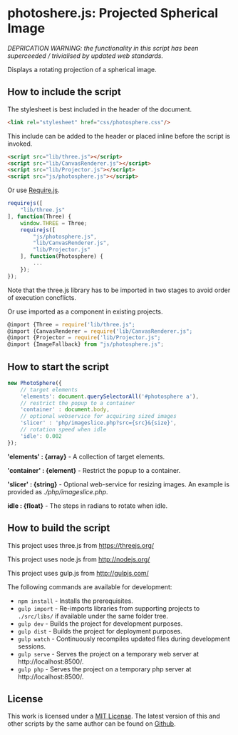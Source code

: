 # photoshere.js: Projected Spherical Image

*DEPRICATION WARNING: the functionality in this script has been superceeded / trivialised by updated web standards.*

Displays a rotating projection of a spherical image.

## How to include the script

The stylesheet is best included in the header of the document.

```html
<link rel="stylesheet" href="css/photosphere.css"/>
```

This include can be added to the header or placed inline before the script is invoked.

```html
<script src="lib/three.js"></script>
<script src="lib/CanvasRenderer.js"></script>
<script src="lib/Projector.js"></script>
<script src="js/photosphere.js"></script>
```

Or use [Require.js](https://requirejs.org/).

```js
requirejs([
	"lib/three.js"
], function(Three) {
	window.THREE = Three;
	requirejs([
		"js/photosphere.js",
		"lib/CanvasRenderer.js",
		"lib/Projector.js"
	], function(Photosphere) {
		...
	});
});
```

Note that the three.js library has to be imported in two stages to avoid order of execution concflicts.

Or use imported as a component in existing projects.

```js
@import {Three = require('lib/three.js";
@import {CanvasRenderer = require('lib/CanvasRenderer.js";
@import {Projector = require('lib/Projector.js";
@import {ImageFallback} from "js/photosphere.js";
```

## How to start the script

```javascript
new PhotoSphere({
	// target elements
	'elements': document.querySelectorAll('#photosphere a'),
	// restrict the popup to a container
	'container' : document.body,
	// optional webservice for acquiring sized images
	'slicer' : 'php/imageslice.php?src={src}&{size}',
	// rotation speed when idle
	'idle': 0.002
});
```

**'elements' : {array}** - A collection of target elements.

**'container' : {element}** - Restrict the popup to a container.

**'slicer' : {string}** - Optional web-service for resizing images. An example is provided as *./php/imageslice.php*.

**idle : {float}** - The steps in radians to rotate when idle.

## How to build the script

This project uses three.js from https://threejs.org/

This project uses node.js from http://nodejs.org/

This project uses gulp.js from http://gulpjs.com/

The following commands are available for development:
+ `npm install` - Installs the prerequisites.
+ `gulp import` - Re-imports libraries from supporting projects to `./src/libs/` if available under the same folder tree.
+ `gulp dev` - Builds the project for development purposes.
+ `gulp dist` - Builds the project for deployment purposes.
+ `gulp watch` - Continuously recompiles updated files during development sessions.
+ `gulp serve` - Serves the project on a temporary web server at http://localhost:8500/.
+ `gulp php` - Serves the project on a temporary php server at http://localhost:8500/.

## License

This work is licensed under a [MIT License](https://opensource.org/licenses/MIT). The latest version of this and other scripts by the same author can be found on [Github](https://github.com/WoollyMittens).
